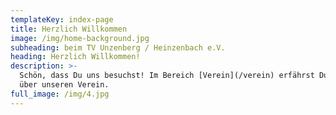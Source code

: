 ```yaml
---
templateKey: index-page
title: Herzlich Willkommen
image: /img/home-background.jpg
subheading: beim TV Unzenberg / Heinzenbach e.V.
heading: Herzlich Willkommen!
description: >-
  Schön, dass Du uns besuchst! Im Bereich [Verein](/verein) erfährst Du viel
  über unseren Verein.
full_image: /img/4.jpg
---
```

